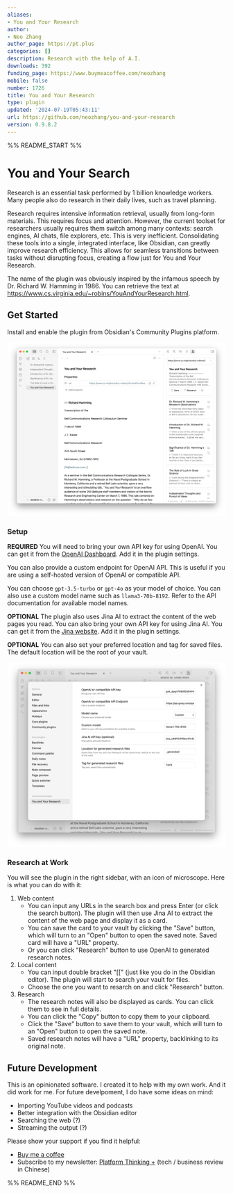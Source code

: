 ```yaml
---
aliases:
- You and Your Research
author:
- Neo Zhang
author_page: https://pt.plus
categories: []
description: Research with the help of A.I.
downloads: 392
funding_page: https://www.buymeacoffee.com/neozhang
mobile: false
number: 1726
title: You and Your Research
type: plugin
updated: '2024-07-19T05:43:11'
url: https://github.com/neozhang/you-and-your-research
version: 0.9.8.2
---
```


%% README_START %%

# You and Your Search

Research is an essential task performed by 1 billion knowledge workers. Many people also do research in their daily lives, such as travel planning.

Research requires intensive information retrieval, usually from long-form materials. This requires focus and attention. However, the current toolset for researchers usually requires them switch among many contexts: search engines, AI chats, file explorers, etc. This is very inefficient. Consolidating these tools into a single, integrated interface, like Obsidian, can greatly improve research efficiency. This allows for seamless transitions between tasks without disrupting focus, creating a flow just for You and Your Research.

The name of the plugin was obviously inspired by the infamous speech by Dr. Richard W. Hamming in 1986. You can retrieve the text at https://www.cs.virginia.edu/~robins/YouAndYourResearch.html.

## Get Started

Install and enable the plugin from Obsidian's Community Plugins platform.

![Main UI](https://raw.githubusercontent.com/neozhang/you-and-your-research/HEAD/assets/Screenshot_Main.png)

### Setup

**REQUIRED** You will need to bring your own API key for using OpenAI. You can get it from the [OpenAI Dashboard](https://platform.openai.com/account/api-keys). Add it in the plugin settings.

You can also provide a custom endpoint for OpenAI API. This is useful if you are using a self-hosted version of OpenAI or compatible API.

You can choose `gpt-3.5-turbo` or `gpt-4o` as your model of choice. You can also use a custom model name such as `llama3-70b-8192`. Refer to the API documentation for available model names.

**OPTIONAL** The plugin also uses Jina AI to extract the content of the web pages you read. You can also bring your own API key for using Jina AI. You can get it from the [Jina website](https://jina.ai/reader/#apiform). Add it in the plugin settings.

**OPTIONAL** You can also set your preferred location and tag for saved files. The default location will be the root of your vault.

![Settings](https://raw.githubusercontent.com/neozhang/you-and-your-research/HEAD/assets/Screenshot_Settings.png)

### Research at Work

You will see the plugin in the right sidebar, with an icon of microscope. Here is what you can do with it:

1. Web content
    - You can input any URLs in the search box and press Enter (or click the search button). The plugin will then use Jina AI to extract the content of the web page and display it as a card.
    - You can save the card to your vault by clicking the "Save" button, which will turn to an "Open" button to open the saved note. Saved card will have a "URL" property.
    - Or you can click "Research" button to use OpenAI to generated research notes.
2. Local content
    - You can input double bracket "[[" (just like you do in the Obsidian editor). The plugin will start to search your vault for files.
    - Choose the one you want to resarch on and click "Research" button.
3. Research
    - The research notes will also be displayed as cards. You can click them to see in full details.
    - You can click the "Copy" button to copy them to your clipboard.
    - Click the "Save" button to save them to your vault, which will turn to an "Open" button to open the saved note.
    - Saved research notes will have a "URL" property, backlinking to its original note.

## Future Development

This is an opinionated software. I created it to help with my own work. And it did work for me. For future develpoment, I do have some ideas on mind:

-   Importing YouTube videos and podcasts
-   Better integration with the Obsidian editor
-   Searching the web (?)
-   Streaming the output (?)

Please show your support if you find it helpful:

-   [Buy me a coffee](https://www.buymeacoffee.com/neozhang)
-   Subscribe to my newsletter: [Platform Thinking +](https://pt.plus) (tech / business review in Chinese)


%% README_END %%